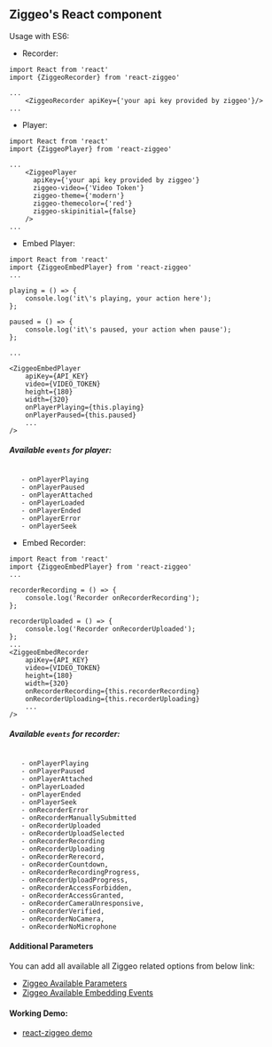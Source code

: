 ## Ziggeo's React component

Usage with ES6: 

- Recorder:
```$xslt
import React from 'react'
import {ZiggeoRecorder} from 'react-ziggeo'

...
    <ZiggeoRecorder apiKey={'your api key provided by ziggeo'}/>
...
```

- Player:
```$xslt
import React from 'react'
import {ZiggeoPlayer} from 'react-ziggeo'

...
    <ZiggeoPlayer
      apiKey={'your api key provided by ziggeo'}
      ziggeo-video={'Video Token'}
      ziggeo-theme={'modern'}
      ziggeo-themecolor={'red'}
      ziggeo-skipinitial={false}
    />
...
```
    
- Embed Player:
```react2html   
import React from 'react'
import {ZiggeoEmbedPlayer} from 'react-ziggeo'
...
 
playing = () => {
    console.log('it\'s playing, your action here');
};

paused = () => {
    console.log('it\'s paused, your action when pause');
};

...

<ZiggeoEmbedPlayer
    apiKey={API_KEY}
    video={VIDEO_TOKEN}
    height={180}
    width={320}
    onPlayerPlaying={this.playing}
    onPlayerPaused={this.paused}
    ...
/>
```
##### Available `events` for player:
```react2html
   
   - onPlayerPlaying
   - onPlayerPaused
   - onPlayerAttached
   - onPlayerLoaded
   - onPlayerEnded
   - onPlayerError
   - onPlayerSeek 
```

- Embed Recorder:

```react2html
import React from 'react'
import {ZiggeoEmbedPlayer} from 'react-ziggeo'
...

recorderRecording = () => {
    console.log('Recorder onRecorderRecording');
};

recorderUploaded = () => {
    console.log('Recorder onRecorderUploaded');
};
...
<ZiggeoEmbedRecorder
    apiKey={API_KEY}
    video={VIDEO_TOKEN}
    height={180}
    width={320}
    onRecorderRecording={this.recorderRecording}
    onRecorderUploading={this.recorderUploading}
    ...
/>
``` 

##### Available `events` for recorder:

```react2html
   
   - onPlayerPlaying
   - onPlayerPaused
   - onPlayerAttached
   - onPlayerLoaded
   - onPlayerEnded
   - onPlayerSeek 
   - onRecorderError
   - onRecorderManuallySubmitted
   - onRecorderUploaded
   - onRecorderUploadSelected
   - onRecorderRecording
   - onRecorderUploading
   - onRecorderRerecord,
   - onRecorderCountdown,
   - onRecorderRecordingProgress,
   - onRecorderUploadProgress,
   - onRecorderAccessForbidden,
   - onRecorderAccessGranted,
   - onRecorderCameraUnresponsive,
   - onRecorderVerified,
   - onRecorderNoCamera,
   - onRecorderNoMicrophone
```

#### Additional Parameters

You can add all available all Ziggeo related options from below link:
- [Ziggeo Available Parameters](https://ziggeo.com/docs/sdks/javascript/browser-integration/parameters#javascript-revision=v1-stable&javascript-version=v2)
- [Ziggeo Available Embedding Events](https://ziggeo.com/docs/sdks/javascript/browser-interaction/events)


#### Working Demo:
- [react-ziggeo demo](https://github.com/Ziggeo/react-ziggeo/tree/master/demo)
